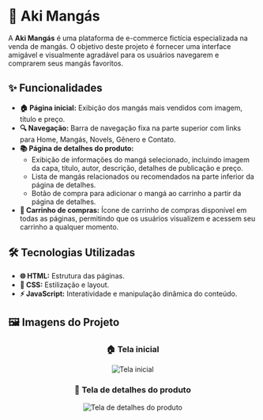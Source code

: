 # 🏯 Aki Mangás

A **Aki Mangás** é uma plataforma de e-commerce fictícia especializada na venda de mangás. O objetivo deste projeto é fornecer uma interface amigável e visualmente agradável para os usuários navegarem e comprarem seus mangás favoritos.

## ✨ Funcionalidades
- **🏠 Página inicial:** Exibição dos mangás mais vendidos com imagem, título e preço.
- **🔍 Navegação:** Barra de navegação fixa na parte superior com links para Home, Mangás, Novels, Gênero e Contato.
- **📚 Página de detalhes do produto:**
  - Exibição de informações do mangá selecionado, incluindo imagem da capa, título, autor, descrição, detalhes de publicação e preço.
  - Lista de mangás relacionados ou recomendados na parte inferior da página de detalhes.
  - Botão de compra para adicionar o mangá ao carrinho a partir da página de detalhes.
- **🛒 Carrinho de compras:** Ícone de carrinho de compras disponível em todas as páginas, permitindo que os usuários visualizem e acessem seu carrinho a qualquer momento.

## 🛠 Tecnologias Utilizadas
- **🌐 HTML:** Estrutura das páginas.
- **🎨 CSS:** Estilização e layout.
- **⚡ JavaScript:** Interatividade e manipulação dinâmica do conteúdo.

## 🖼 Imagens do Projeto
<div align="center">

### 🏠 Tela inicial
![Tela inicial](https://github.com/user-attachments/assets/84fa5ea2-ae6a-45f1-9f1f-b83764f5abb5)

### 📑 Tela de detalhes do produto
![Tela de detalhes do produto](https://github.com/user-attachments/assets/7709d445-f2c4-4c55-91fc-d5970e8fe628)

</div>

